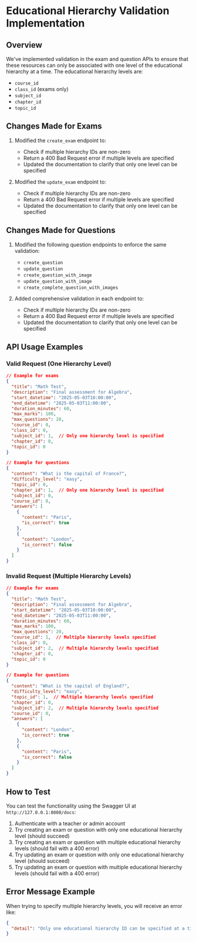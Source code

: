 # Educational Hierarchy Validation Implementation

## Overview

We've implemented validation in the exam and question APIs to ensure that these resources can only be associated with one level of the educational hierarchy at a time. The educational hierarchy levels are:

- `course_id`
- `class_id` (exams only)
- `subject_id`
- `chapter_id`
- `topic_id`

## Changes Made for Exams

1. Modified the `create_exam` endpoint to:
   - Check if multiple hierarchy IDs are non-zero
   - Return a 400 Bad Request error if multiple levels are specified
   - Updated the documentation to clarify that only one level can be specified

2. Modified the `update_exam` endpoint to:
   - Check if multiple hierarchy IDs are non-zero
   - Return a 400 Bad Request error if multiple levels are specified
   - Updated the documentation to clarify that only one level can be specified

## Changes Made for Questions

1. Modified the following question endpoints to enforce the same validation:
   - `create_question`
   - `update_question`
   - `create_question_with_image`
   - `update_question_with_image`
   - `create_complete_question_with_images`

2. Added comprehensive validation in each endpoint to:
   - Check if multiple hierarchy IDs are non-zero
   - Return a 400 Bad Request error if multiple levels are specified
   - Updated the documentation to clarify that only one level can be specified

## API Usage Examples

### Valid Request (One Hierarchy Level)

```json
// Example for exams
{
  "title": "Math Test",
  "description": "Final assessment for Algebra",
  "start_datetime": "2025-05-03T10:00:00",
  "end_datetime": "2025-05-03T11:00:00",
  "duration_minutes": 60,
  "max_marks": 100,
  "max_questions": 20,
  "course_id": 0,
  "class_id": 0,
  "subject_id": 1,  // Only one hierarchy level is specified
  "chapter_id": 0,
  "topic_id": 0
}

// Example for questions
{
  "content": "What is the capital of France?",
  "difficulty_level": "easy",
  "topic_id": 0,
  "chapter_id": 1,  // Only one hierarchy level is specified
  "subject_id": 0,
  "course_id": 0,
  "answers": [
    {
      "content": "Paris",
      "is_correct": true
    },
    {
      "content": "London",
      "is_correct": false
    }
  ]
}
```

### Invalid Request (Multiple Hierarchy Levels)

```json
// Example for exams
{
  "title": "Math Test",
  "description": "Final assessment for Algebra",
  "start_datetime": "2025-05-03T10:00:00",
  "end_datetime": "2025-05-03T11:00:00",
  "duration_minutes": 60,
  "max_marks": 100,
  "max_questions": 20,
  "course_id": 1,  // Multiple hierarchy levels specified
  "class_id": 0,
  "subject_id": 2,  // Multiple hierarchy levels specified
  "chapter_id": 0,
  "topic_id": 0
}

// Example for questions
{
  "content": "What is the capital of England?",
  "difficulty_level": "easy",
  "topic_id": 1,  // Multiple hierarchy levels specified
  "chapter_id": 0,
  "subject_id": 2,  // Multiple hierarchy levels specified
  "course_id": 0,
  "answers": [
    {
      "content": "London",
      "is_correct": true
    },
    {
      "content": "Paris",
      "is_correct": false
    }
  ]
}
```

## How to Test

You can test the functionality using the Swagger UI at `http://127.0.0.1:8000/docs`:

1. Authenticate with a teacher or admin account
2. Try creating an exam or question with only one educational hierarchy level (should succeed)
3. Try creating an exam or question with multiple educational hierarchy levels (should fail with a 400 error)
4. Try updating an exam or question with only one educational hierarchy level (should succeed)
5. Try updating an exam or question with multiple educational hierarchy levels (should fail with a 400 error)

## Error Message Example

When trying to specify multiple hierarchy levels, you will receive an error like:

```json
{
  "detail": "Only one educational hierarchy ID can be specified at a time. Multiple fields provided: course_id, subject_id"
}
``` 
